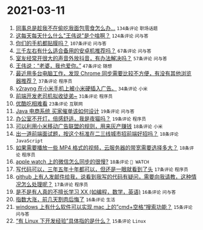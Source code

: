 # 2021-03-11

1. [同事总是趁我不在偷吃我面包零食怎么办...](https://www.v2ex.com/t/760596) `134条评论` `职场话题`
1. [这每天每天什么什么"王伟说"是个啥啊？](https://www.v2ex.com/t/760532) `124条评论` `问与答`
1. [你们的手机都贴膜吗？](https://www.v2ex.com/t/760554) `107条评论` `问与答`
1. [三千左右有什么适合备用的安卓机推荐吗？](https://www.v2ex.com/t/760533) `67条评论` `问与答`
1. [室友经常开很大的声音外放抖音，有办法解决吗？](https://www.v2ex.com/t/760592) `57条评论` `问与答`
1. [王伟说：“老婆，我也爱你。”](https://www.v2ex.com/t/760530) `47条评论` `随想`
1. [最近用多台电脑工作，发现 Chrome 同步需要比较不方便，有没有其他浏览器推荐？](https://www.v2ex.com/t/760669) `37条评论` `程序员`
1. [v2rayng 在小米手机上被小米硬插入广告。](https://www.v2ex.com/t/760641) `34条评论` `小米`
1. [前端开发老司机拟收徒弟~](https://www.v2ex.com/t/760701) `31条评论` `程序员`
1. [优酷吃相难看](https://www.v2ex.com/t/760600) `23条评论` `互联网`
1. [Java 电商系统 买家催单该如何设计](https://www.v2ex.com/t/760694) `19条评论` `问与答`
1. [办公室不开灯，倍感舒适，我是夜猫吗？](https://www.v2ex.com/t/760572) `19条评论` `程序员`
1. [可以利用小米移动广告联盟的规则，用来灰产赚钱](https://www.v2ex.com/t/760698) `18条评论` `小米`
1. [出一道前端面试题，按这个标准在二三线城市招前端好招吗？](https://www.v2ex.com/t/760690) `18条评论` `JavaScript`
1. [如果需要播放一些 MP4 格式的视频，云服务器的带宽需要选择多大？](https://www.v2ex.com/t/760593) `18条评论` `程序员`
1. [apple watch 上的微信怎么同步的很慢?](https://www.v2ex.com/t/760538) `18条评论` ` WATCH`
1. [写代码可以，三年五年十年都可以，但还是一眼就看到了头](https://www.v2ex.com/t/760599) `17条评论` `程序员`
1. [github 上有人发邮件给我，说看到我写的代码有疑问，需要向我请教，这种情况怎么处理呢？](https://www.v2ex.com/t/760555) `17条评论` `程序员`
1. [是不是有人真的不擅长学习 XX (如编程，数学，英语)](https://www.v2ex.com/t/760682) `16条评论` `问与答`
1. [指数大涨，前几天割肉后悔了](https://www.v2ex.com/t/760603) `16条评论` `生活`
1. [windows 上有什么软件可以实现 mac 上的”cmd+空格“搜索功能？](https://www.v2ex.com/t/760691) `15条评论` `问与答`
1. [“有 Linux 下开发经验”具体指的是什么？](https://www.v2ex.com/t/760618) `15条评论` `Linux`
